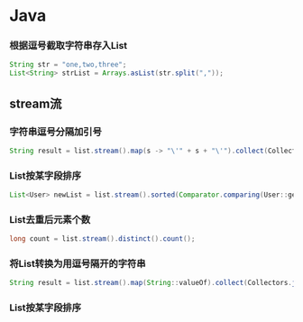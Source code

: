 # Java

### 根据逗号截取字符串存入List
``` Java
String str = "one,two,three";
List<String> strList = Arrays.asList(str.split(","));
```

## stream流
### 字符串逗号分隔加引号
``` Java
String result = list.stream().map(s -> "\'" + s + "\'").collect(Collectors.joining(", "));
```
### List按某字段排序
``` Java
List<User> newList = list.stream().sorted(Comparator.comparing(User::getAge)).collect(Collectors.toList());
```
### List去重后元素个数
``` Java
long count = list.stream().distinct().count();
```
### 将List转换为用逗号隔开的字符串
``` java
String result = list.stream().map(String::valueOf).collect(Collectors.joining(","));
```
### List按某字段排序
``` java
```

